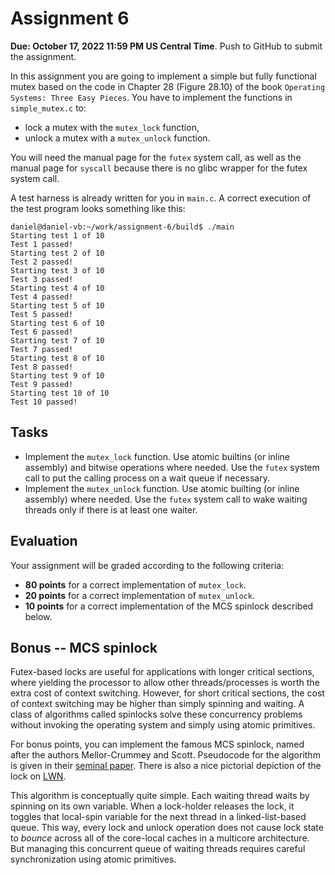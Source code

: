 Assignment 6
============

**Due: October 17, 2022 11:59 PM US Central Time**. Push to GitHub to submit the assignment.

In this assignment you are going to implement a simple but fully functional mutex based on the code in Chapter 28 (Figure 28.10) of the book `Operating Systems: Three Easy Pieces`. You have to implement the functions in `simple_mutex.c` to:

* lock a mutex with the `mutex_lock` function,
* unlock a mutex with a `mutex_unlock` function.

You will need the manual page for the `futex` system call, as well as the manual page for `syscall` because there is no glibc wrapper for the futex system call.

A test harness is already written for you in `main.c`. A correct execution of the test program looks something like this:

```
daniel@daniel-vb:~/work/assignment-6/build$ ./main
Starting test 1 of 10
Test 1 passed!
Starting test 2 of 10
Test 2 passed!
Starting test 3 of 10
Test 3 passed!
Starting test 4 of 10
Test 4 passed!
Starting test 5 of 10
Test 5 passed!
Starting test 6 of 10
Test 6 passed!
Starting test 7 of 10
Test 7 passed!
Starting test 8 of 10
Test 8 passed!
Starting test 9 of 10
Test 9 passed!
Starting test 10 of 10
Test 10 passed!
```

## Tasks

* Implement the `mutex_lock` function. Use atomic builtins (or inline assembly) and bitwise operations where needed. Use the `futex` system call to put the calling process on a wait queue if necessary.
* Implement the `mutex_unlock` function.  Use atomic builting (or inline assembly) where needed. Use the `futex` system call to wake waiting threads only if there is at least one waiter.

## Evaluation

Your assignment will be graded according to the following criteria:

- **80 points** for a correct implementation of `mutex_lock`.
- **20 points** for a correct implementation of `mutex_unlock`.
- **10 points** for a correct implementation of the MCS spinlock described below.

## Bonus -- MCS spinlock

Futex-based locks are useful for applications with longer critical sections, where yielding the processor to allow other threads/processes is worth the extra cost of context switching. However, for short critical sections, the cost of context switching may be higher than simply spinning and waiting. A class of algorithms called spinlocks solve these concurrency problems without invoking the operating system and simply using atomic primitives.

For bonus points, you can implement the famous MCS spinlock, named after the authors Mellor-Crummey and Scott. Pseudocode for the algorithm is given in their [seminal paper](https://www.cs.rochester.edu/u/scott/papers/1991_TOCS_synch.pdf). There is also a nice pictorial depiction of the lock on [LWN](https://lwn.net/Articles/590243/).

This algorithm is conceptually quite simple. Each waiting thread waits by spinning on its own variable. When a lock-holder releases the lock, it toggles that local-spin variable for the next thread in a linked-list-based queue. This way, every lock and unlock operation does not cause lock state to *bounce* across all of the core-local caches in a multicore architecture. But managing this concurrent queue of waiting threads requires careful synchronization using atomic primitives.
